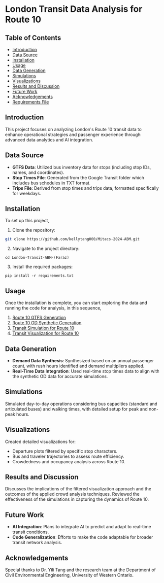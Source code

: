 # London Transit Data Analysis for Route 10

## Table of Contents
- [Introduction](#introduction)
- [Data Source](#data-source)
- [Installation](#installation)
- [Usage](#usage)
- [Data Generation](#data-generation)
- [Simulations](#simulations)
- [Visualizations](#visualizations)
- [Results and Discussion](#results-and-discussion)
- [Future Work](#future-work)
- [Acknowledgements](#acknowledgements)
- [Requirements File](/requirements.txt)

## Introduction
This project focuses on analyzing London's Route 10 transit data to enhance operational strategies and passenger experience through advanced data analytics and AI integration.

## Data Source
- **GTFS Data**: Utilized bus inventory data for stops (including stop IDs, names, and coordinates).
- **Stop Times File**: Generated from the Google Transit folder which includes bus schedules in TXT format.
- **Trips File**: Derived from stop times and trips data, formatted specifically for weekdays.

## Installation
To set up this project, 
1. Clone the repository:
```bash
git clone https://github.com/kellytang000/Mitacs-2024-ABM.git
```
2. Navigate to the project directory:
```
cd London-Transit-ABM-(Faraz)
```
3. Install the required packages:
```
pip install -r requirements.txt
```

## Usage
Once the installation is complete, you can start exploring the data and running the code for analysis, in this sequence,
1. [Route 10 GTFS Generation](/London-Transit-Route_10/code/route_10_gtfs_generation.ipynb)
2. [Route 10 OD Synthetic Generation](/London-Transit-Route_10/code/)
3. [Transit Simulation for Route 10](code/transit_sim_route_10.ipynb)
4. [Transit Visualization for Route 10](code/transit_viz_route_10.ipynb)

## Data Generation
- **Demand Data Synthesis**: Synthesized based on an annual passenger count, with rush hours identified and demand multipliers applied.
- **Real-Time Data Integration**: Used real-time stop times data to align with the synthetic OD data for accurate simulations.

## Simulations
Simulated day-to-day operations considering bus capacities (standard and articulated buses) and walking times, with detailed setup for peak and non-peak hours.

## Visualizations
Created detailed visualizations for:
- Departure plots filtered by specific stop characters.
- Bus and traveler trajectories to assess route efficiency.
- Crowdedness and occupancy analysis across Route 10.

## Results and Discussion
Discusses the implications of the filtered visualization approach and the outcomes of the applied crowd analysis techniques. Reviewed the effectiveness of the simulations in capturing the dynamics of Route 10.

## Future Work
- **AI Integration**: Plans to integrate AI to predict and adapt to real-time transit conditions.
- **Code Generalization**: Efforts to make the code adaptable for broader transit network analysis.

## Acknowledgements
Special thanks to Dr. Yili Tang and the research team at the Department of Civil Environmental Engineering, University of Western Ontario.



